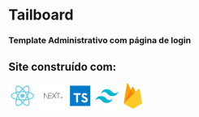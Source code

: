 # Tailboard
### Template Administrativo com página de login

## Site construído com:
<div>
<img src="/public/techs.png">
</div>
